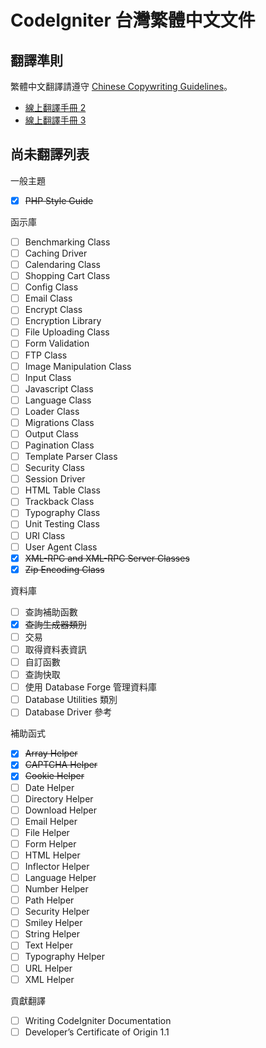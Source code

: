 # CodeIgniter 台灣繁體中文文件

## 翻譯準則

繁體中文翻譯請遵守 [Chinese Copywriting Guidelines](https://github.com/sparanoid/chinese-copywriting-guidelines)。

* [線上翻譯手冊 2](http://codeigniter.org.tw/user_guide/)
* [線上翻譯手冊 3](http://codeigniter.org.tw/userguide3/)

## 尚未翻譯列表

一般主題

* [x] <del>PHP Style Guide</del>

函示庫

* [ ] Benchmarking Class
* [ ] Caching Driver
* [ ] Calendaring Class
* [ ] Shopping Cart Class
* [ ] Config Class
* [ ] Email Class
* [ ] Encrypt Class
* [ ] Encryption Library
* [ ] File Uploading Class
* [ ] Form Validation
* [ ] FTP Class
* [ ] Image Manipulation Class
* [ ] Input Class
* [ ] Javascript Class
* [ ] Language Class
* [ ] Loader Class
* [ ] Migrations Class
* [ ] Output Class
* [ ] Pagination Class
* [ ] Template Parser Class
* [ ] Security Class
* [ ] Session Driver
* [ ] HTML Table Class
* [ ] Trackback Class
* [ ] Typography Class
* [ ] Unit Testing Class
* [ ] URI Class
* [ ] User Agent Class
* [x] <del>XML-RPC and XML-RPC Server Classes</del>
* [x] <del>Zip Encoding Class</del>

資料庫

* [ ] 查詢補助函數
* [x] <del>查詢生成器類別</del>
* [ ] 交易
* [ ] 取得資料表資訊
* [ ] 自訂函數
* [ ] 查詢快取
* [ ] 使用 Database Forge 管理資料庫
* [ ] Database Utilities 類別
* [ ] Database Driver 參考

補助函式

* [x] <del>Array Helper</del>
* [x] <del>CAPTCHA Helper</del>
* [x] <del>Cookie Helper</del>
* [ ] Date Helper
* [ ] Directory Helper
* [ ] Download Helper
* [ ] Email Helper
* [ ] File Helper
* [ ] Form Helper
* [ ] HTML Helper
* [ ] Inflector Helper
* [ ] Language Helper
* [ ] Number Helper
* [ ] Path Helper
* [ ] Security Helper
* [ ] Smiley Helper
* [ ] String Helper
* [ ] Text Helper
* [ ] Typography Helper
* [ ] URL Helper
* [ ] XML Helper

貢獻翻譯

* [ ] Writing CodeIgniter Documentation
* [ ] Developer’s Certificate of Origin 1.1
